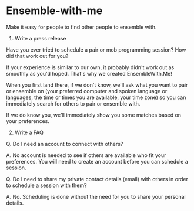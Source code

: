 # Ensemble-with-me
Make it easy for people to find other people to ensemble with.

1. Write a press release

Have you ever tried to schedule a pair or mob
programming session? How did that work out for you?

If your experience is similar to our own, it probably
didn't work out as smoothly as you'd hoped. That's
why we created EnsembleWith.Me!

When you first land there, if we don't know, we'll ask
what you want to pair or ensemble on (your preferred
computer and spoken language or languages,
the time or times you are available, your time zone)
so you can immediately search for others to pair or
ensemble with.

If we do know you, we'll immediately show you some
matches based on your preferences.

2. Write a FAQ

Q. Do I need an account to connect with others?

A. No account is needed to see if others are available
who fit your preferences. You will need to create an
account before you can schedule a session.

Q. Do I need to share my private contact details (email)
with others in order to schedule a session with them?

A. No. Scheduling is done without the need for you to
share your personal details.

